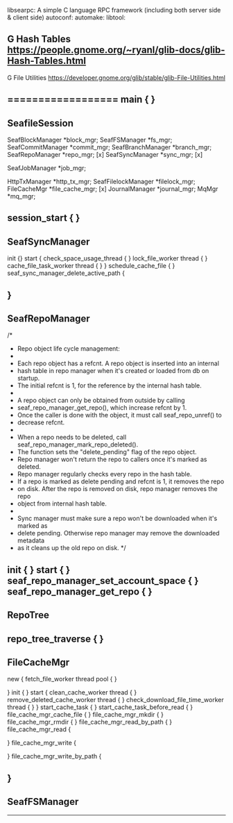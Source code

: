 libsearpc: A simple C language RPC framework (including both server side & client side)
autoconf:
automake:
libtool:

G Hash Tables
https://people.gnome.org/~ryanl/glib-docs/glib-Hash-Tables.html
------------------
G File Utilities
https://developer.gnome.org/glib/stable/glib-File-Utilities.html



==================
main {
    <!-- Create seafile-session object -->
    <!-- seafile_session_prepare (SeafileSession) -->
    <!-- seafile_session_start (SeafileSession) -->
    <!-- start_searpc_server -->
}
------------------

SeafileSession
------------------
SeafBlockManager    *block_mgr;
SeafFSManager       *fs_mgr;
SeafCommitManager   *commit_mgr;
SeafBranchManager   *branch_mgr;
SeafRepoManager     *repo_mgr; [x]
SeafSyncManager     *sync_mgr; [x]

SeafJobManager     *job_mgr;

HttpTxManager       *http_tx_mgr;
SeafFilelockManager *filelock_mgr;
FileCacheMgr        *file_cache_mgr; [x]
JournalManager *journal_mgr;
MqMgr               *mq_mgr;

session_start {
    <!-- http_tx_manager_start (HttpTxManager) -->
    <!-- seaf_sync_manager_start (SeafSyncManager) -->
    <!-- seaf_repo_manager_start (SeafRepoManager) -->
    <!-- seaf_filelock_manager_start (SeafFilelockManager) -->
    <!-- file_cache_mgr_start (FileCacheMgr) -->
}
-------------------


SeafSyncManager
-------------------
init {}
start {
    check_space_usage_thread {
        <!-- use NULL -->
        <!-- check current space usage each 60s -->
        <!-- http_tx_manager_api_get_space_usage (TxManager) -->
        <!-- seaf_repo_manager_set_account_space (RepoManager) -->
    }
    lock_file_worker thread {
        <!-- use mgr->priv->lock_file_job_queue -->
        <!-- check the queue and lock/unlock files accordingly -->
    }
    cache_file_task_worker thread {
        <!-- use mgr->priv->cache_file_task_queue -->
        <!-- seaf_repo_manager_get_repo (RepoManager) -->
        <!-- check connecticity -->
        <!-- repo_tree_traverse (RepoTree.h) and callback function schedule_cache_file -->
    }
}
schedule_cache_file {
    <!-- if file file_cache_mgr_cache_file  (FileCacheMgr)-->
    <!-- else file_cache_mgr_mkdir  (FileCacheMgr)-->
}
seaf_sync_manager_delete_active_path {

}
-------------------

SeafRepoManager
-------------------
/*
 * Repo object life cycle management:
 *
 * Each repo object has a refcnt. A repo object is inserted into an internal
 * hash table in repo manager when it's created or loaded from db on startup.
 * The initial refcnt is 1, for the reference by the internal hash table.
 *
 * A repo object can only be obtained from outside by calling
 * seaf_repo_manager_get_repo(), which increase refcnt by 1.
 * Once the caller is done with the object, it must call seaf_repo_unref() to
 * decrease refcnt.
 *
 * When a repo needs to be deleted, call seaf_repo_manager_mark_repo_deleted().
 * The function sets the "delete_pending" flag of the repo object.
 * Repo manager won't return the repo to callers once it's marked as deleted.
 * Repo manager regularly checks every repo in the hash table.
 * If a repo is marked as delete pending and refcnt is 1, it removes the repo
 * on disk. After the repo is removed on disk, repo manager removes the repo
 * object from internal hash table.
 *
 * Sync manager must make sure a repo won't be downloaded when it's marked as
 * delete pending. Otherwise repo manager may remove the downloaded metadata
 * as it cleans up the old repo on disk.
 */

init {
    <!-- Load all the repos into memory on the client side. -->
    <!-- Load folder permissions from db. -->
}
start {
    <!-- cleanup deleted stores by types commits, fs, blocks -->
    <!-- Delete repoos which are marked as delete pending and only referenced by the internal hash table. -->
}
seaf_repo_manager_set_account_space {
    <!-- sqlite replace into AccountSpace -->
}
seaf_repo_manager_get_repo {
    <!-- lock repo cache -->
    <!-- get the reop from RepoManager hash table -->
    <!-- release lock -->
}
-------------------

RepoTree
-------------------
<!-- RepoTree is a in-memory representation of the directory hierarchy of a repo. -->
repo_tree_traverse {
    <!-- do a tree traversal from root -->
    <!-- check if directory or not and run callback function -->
    <!-- recursive traverse -->
}
-------------------

FileCacheMgr
-------------------
<!-- MAX_THREADS 3 -->
<!-- DEFAULT_CLEAN_CACHE_INTERVAL 600 // 10 minutes -->
<!-- DEFAULT_CACHE_SIZE_LIMIT (10000000000LL) // 10GB -->
<!-- REMOVE_DELETED_CACHE_INTERVAL 30 // 30 seconds -->
<!-- BEFORE_NOTIFY_DOWNLOAD_START 5 -->
new {
    fetch_file_worker thread pool {
        <!-- seaf_sync_manager_get_server_info (SeafSyncManager) -->
        <!-- seaf_repo_manager_get_repo (SeafRepoManager) -->
        <!-- check if repo encrypted -->
        <!-- set repo tree path in repo -->
        <!-- seaf_fs_manager_get_seafile (SeafFSManager) -->
        <!-- get cache block map from server. create if not availabe -->
        <!-- download blocks from the repo -->
    }
<!-- create file cache directory -->
}
init {
    <!-- get clean interval and cache size from config -->
}
start {
    clean_cache_worker thread { 
        <!-- Delay 1 minute so that it doesn't conflict with repo tree loading -->
        <!-- ==================================== IMPORTANT ==================================== -->
        <!-- do_clean_cache after clean cache interval time -->
            <!-- Clean until the total cache size reduce to 70% of limit. -->
                <!--  Removing cached_file from the hash table will decrease n_open by 1.
                When all open handle to this file is closed, the cached file structure
                will be freed.
                If later a file with the same name is created and opened, a new cache file
                structure will be allocated.
                -->
                <!-- The cached file on disk cannot be found after deletion. Access to the
                old file path will fail since read/write will check extended attrs of
                the ondisk cached file. This is incompatible with POSIX semantics but
                is simpler to implement. We don't have to track changes to file paths
                in this way.
                -->
            <!-- seaf_sync_manager_delete_active_path (SyncManager) -->
    }
    remove_deleted_cache_worker thread {
        <!-- do_remove_deleted_cache after REMOVE_DELETED_CACHE_INTERVAL time -->
            <!-- reaf_rm_recursive (Utils) - remove directories and files inside recursively from cache -->
    }
    check_download_file_time_worker thread {
        <!-- use CachedFileHandle -->
        <!-- check when to download a file? -->
        <!-- send_file_download_notification (file-download.start) to messageQueue (RpcService) -->
    }
}
start_cache_task {
    <!-- Only one fetch task can be running for each file.  -->
    <!-- If the cached file is up-to-date, don't need to fetch again.  -->
    <!-- If cached file is in "FETCHING" status, its download was interrupted by restart. -->
    <!-- Only non-zero size file needs to be fetched from server. -->
    <!-- add thread to check_download_file_time_worker pool -->
}
start_cache_task_before_read {
    <!-- On Windows, read operation may be issued after close is called.
    So sometimes when we read, the cache task may have been canceled.
    To ensure the file will be cached, we try to start cache task
    for every read operation. Since we make sure there can be only one
    cache task running for each file, it won't cause problems.
    -->
    <!-- start_cache_task -->
}
file_cache_mgr_cache_file {
    <!-- use SeafRepo -->
    <!-- check if file already cached -->
    <!-- add CachedFile to FileCacheMgr hash table -->
    <!-- start_cache_task -->
}
file_cache_mgr_mkdir {
    <!-- Create a directory if it doesn't already exist. Create intermediate parent directories as needed, too. -->
}
file_cache_mgr_rmdir {
    <!-- remove directory -->
}
file_cache_mgr_read_by_path {
    <!-- start_cache_task_before_read -->
    <!-- wait until file is cached -->
    <!-- read the file -->
}
file_cache_mgr_read {

}
file_cache_mgr_write {

}
file_cache_mgr_write_by_path {
    
}
-------------------

SeafFSManager
-------------------
<!-- CDC_AVERAGE_BLOCK_SIZE (1 << 23) /* 8MB */ -->
<!-- CDC_MIN_BLOCK_SIZE (6 * (1 << 20)) /* 6MB */ -->
<!-- CDC_MAX_BLOCK_SIZE (10 * (1 << 20)) /* 10MB */ -->

-------------------

